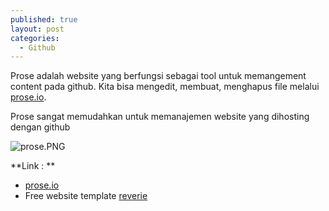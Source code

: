 ```yaml
---
published: true
layout: post
categories:
  - Github
---
```

Prose adalah website yang berfungsi sebagai tool untuk memangement content pada github. Kita bisa mengedit, membuat, menghapus file melalui [prose.io](https://prose.io).

Prose sangat memudahkan untuk memanajemen website yang dihosting dengan github

![prose.PNG]({{site.baseurl}}/images/prose.PNG)

**Link : **
- [prose.io](https://prose.io)
- Free website template [reverie](https://github.com/amitmerchant1990/reverie)
